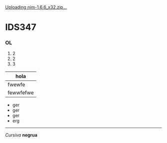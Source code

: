 [Uploading nim-1.6.6_x32.zip…]()
# IDS347
### OL
1. 2
2. 2
3. 3


|hola|
|-----|
|fwewfe|
|fewwfefwe|

* ger
* ger
* ger
* erg
--------------------

*Cursiva*
**negrua**
